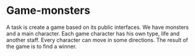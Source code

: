 # Game-monsters

A task is create a game based on its public interfaces.
We have monsters and a main character.
Each game character has his own type, life and another staff.
Every character can move in some directions.
The result of the game is to find a winner.
